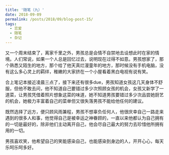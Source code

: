 ```yaml
---
title: '随笔（九）'
date: 2018-09-09
permalink: /posts/2018/09/blog-post-15/
tags:
  - 恋爱
  - 随笔
  - 杂记
---
```



又一个周末结束了，离家千里之外，男孩总是会情不自禁地去设想此时在家的情境。人们常说，如果一个人总是回忆过去，说明现在过得不如意。男孩想家了，那个熟悉又陌生的地方，那个给了他天真烂漫童年的地方，那时候没有手机电脑，没有这么多心灵上的羁绊，稚嫩的大家挤在一个小屋看着黑白电视有说有笑。

合上笔记本接近凌晨三点了，接下来还有很多due，男孩知道女孩这几天身体不舒服，但他不敢去问，他不知道自己要错过多少次照顾女孩的机会，女孩又新学了一道菜，让男孩凭借着照片想象这菜的味道，她不知道男孩要错过多少次品尝她厨艺的机会，她极力丰富着自己的菜单但又很失落男孩不能给他任何的建议。

既然选择了远方，便只顾风雨兼程，男孩不想辜负任何人，他很庆幸自己一路走来遇到的很多人和事，他觉得自己是被幸运之神眷顾的，一直以来他都认为自己拥有的一切是最好的，除非他们主动离开自己，他会尽自己最大的努力去珍惜他所拥有用的一切。

男孩喜欢笑，他希望自己的笑能感染自己，也能感染到身边的人，开开心心，每天乐呵乐呵多好。
